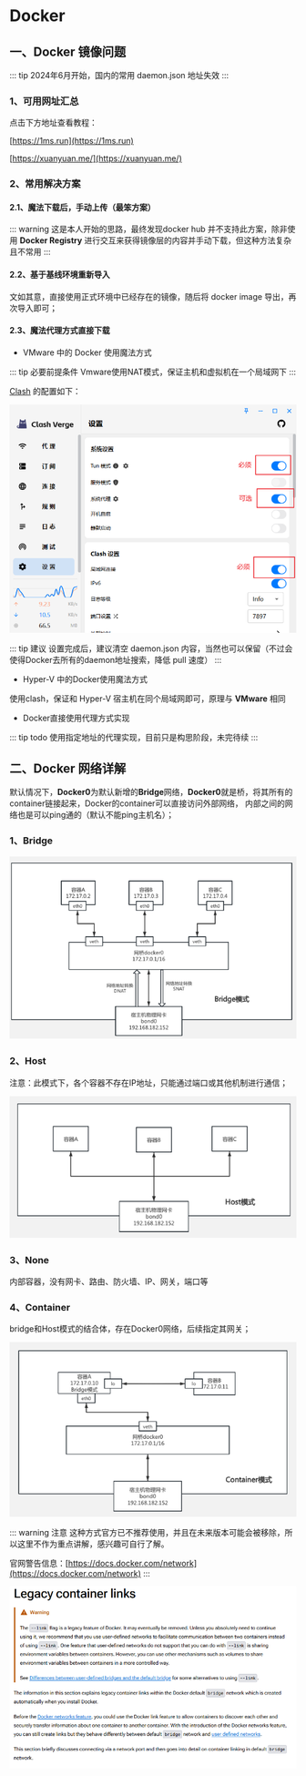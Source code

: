 # Docker

## 一、Docker 镜像问题

::: tip
2024年6月开始，国内的常用 daemon.json 地址失效
:::

### 1、可用网址汇总

点击下方地址查看教程：

[https://1ms.run](https://1ms.run)

[https://xuanyuan.me/](https://xuanyuan.me/)


### 2、常用解决方案

#### 2.1、魔法下载后，手动上传（最笨方案）

::: warning
这是本人开始的思路，最终发现docker hub 并不支持此方案，除非使用 **Docker Registry** 进行交互来获得镜像层的内容并手动下载，但这种方法复杂且不常用
:::

#### 2.2、基于基线环境重新导入

文如其意，直接使用正式环境中已经存在的镜像，随后将 docker image 导出，再次导入即可；

#### 2.3、魔法代理方式直接下载

- VMware 中的 Docker 使用魔法方式

::: tip 必要前提条件
Vmware使用NAT模式，保证主机和虚拟机在一个局域网下
:::

[Clash](https://clashcn.com/) 的配置如下：

![img.png](../assets/container/clash_config.png)

::: tip 建议
设置完成后，建议清空 daemon.json 内容，当然也可以保留（不过会使得Docker去所有的daemon地址搜索，降低 pull 速度）
:::

- Hyper-V 中的Docker使用魔法方式

使用clash，保证和 Hyper-V 宿主机在同个局域网即可，原理与 **VMware** 相同

- Docker直接使用代理方式实现

::: tip todo
使用指定地址的代理实现，目前只是构思阶段，未完待续
:::

## 二、Docker 网络详解

默认情况下，**Docker0**为默认新增的**Bridge**网络，**Docker0**就是桥，将其所有的container链接起来，Docker的container可以直接访问外部网络，
内部之间的网络也是可以ping通的（默认不能ping主机名）；

### 1、Bridge

![img.png](../assets/container/bridge.png)

### 2、Host

注意：此模式下，各个容器不存在IP地址，只能通过端口或其他机制进行通信；

![img_1.png](../assets/container/host.png)


### 3、None

内部容器，没有网卡、路由、防火墙、IP、网关，端口等

### 4、Container

bridge和Host模式的结合体，存在Docker0网络，后续指定其网关；

![img_2.png](../assets/container/container.png)

::: warning 注意
这种方式官方已不推荐使用，并且在未来版本可能会被移除，所以这里不作为重点讲解，感兴趣可自行了解。

官网警告信息：[https://docs.docker.com/network](https://docs.docker.com/network)
:::

![img_3.png](../assets/container/container_warning.png)
